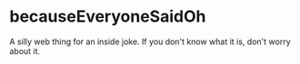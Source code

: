 # becauseEveryoneSaidOh
A silly web thing for an inside joke. If you don't know what it is, don't worry about it.
